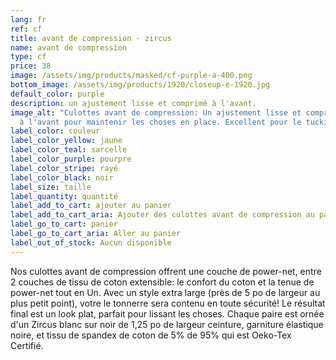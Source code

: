 ```yaml
---
lang: fr
ref: cf
title: avant de compression · zircus
name: avant de compression
type: cf
price: 38
image: /assets/img/products/masked/cf-purple-a-400.png
bottom_image: /assets/img/products/1920/closeup-e-1920.jpg
default_color: purple
description: un ajustement lisse et comprimé à l'avant.
image_alt: "Culottes avant de compression: Un ajustement lisse et comprimé
  à l'avant pour maintenir les choses en place. Excellent pour le tucking."
label_color: couleur
label_color_yellow: jaune
label_color_teal: sarcelle
label_color_purple: pourpre
label_color_stripe: rayé
label_color_black: noir
label_size: taille
label_quantity: quantité
label_add_to_cart: ajouter au panier
label_add_to_cart_aria: Ajouter des culottes avant de compression au panier
label_go_to_cart: panier
label_go_to_cart_aria: Aller au panier
label_out_of_stock: Aucun disponible
---
```


Nos culottes avant de compression offrent une couche de power-net, entre
2 couches de tissu de coton extensible: le confort du coton et la tenue de
power-net tout en Un. Avec un style extra large (près de 5 po de largeur au plus
petit point), votre le tonnerre sera contenu en toute sécurité! Le résultat
final est un look plat, parfait pour lissant les choses. Chaque paire est ornée
d'un Zircus blanc sur noir de 1,25 po de largeur ceinture, garniture élastique
noire, et tissu de spandex de coton de 5% de 95% qui est Oeko-Tex Certifié.
